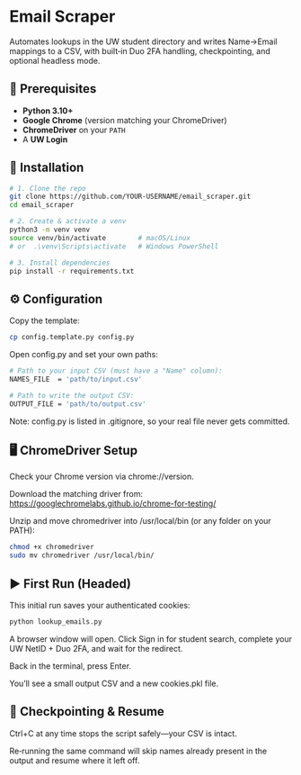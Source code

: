 # Email Scraper

Automates lookups in the UW student directory and writes Name→Email mappings to a CSV, with built‑in Duo 2FA handling, checkpointing, and optional headless mode.

## 🚀 Prerequisites

- **Python 3.10+**  
- **Google Chrome** (version matching your ChromeDriver)  
- **ChromeDriver** on your `PATH`  
- A **UW Login** 

## 🔧 Installation

```bash
# 1. Clone the repo
git clone https://github.com/YOUR‑USERNAME/email_scraper.git
cd email_scraper

# 2. Create & activate a venv
python3 -m venv venv
source venv/bin/activate        # macOS/Linux
# or  .\venv\Scripts\activate   # Windows PowerShell

# 3. Install dependencies
pip install -r requirements.txt
```

## ⚙️ Configuration
Copy the template:
```bash
cp config.template.py config.py
```
Open config.py and set your own paths:
```bash
# Path to your input CSV (must have a "Name" column):
NAMES_FILE  = 'path/to/input.csv'

# Path to write the output CSV:
OUTPUT_FILE = 'path/to/output.csv'
```
Note: config.py is listed in .gitignore, so your real file never gets committed.

## 🖥 ChromeDriver Setup
Check your Chrome version via chrome://version.

Download the matching driver from:
https://googlechromelabs.github.io/chrome-for-testing/

Unzip and move chromedriver into /usr/local/bin (or any folder on your PATH):

```bash
chmod +x chromedriver
sudo mv chromedriver /usr/local/bin/
```

## ▶️ First Run (Headed)
This initial run saves your authenticated cookies:

```bash
python lookup_emails.py
```
A browser window will open.
Click Sign in for student search, complete your UW NetID + Duo 2FA, and wait for the redirect.

Back in the terminal, press Enter.

You’ll see a small output CSV and a new cookies.pkl file.

## 🔄 Checkpointing & Resume
Ctrl+C at any time stops the script safely—your CSV is intact.

Re‑running the same command will skip names already present in the output and resume where it left off.

